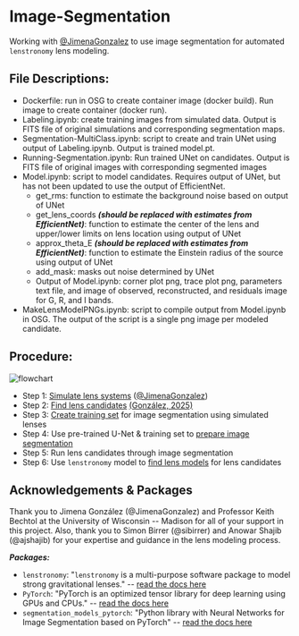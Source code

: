 # Image-Segmentation
Working with [@JimenaGonzalez](https://github.com/JimenaGonzalez) to use image segmentation for automated `lenstronomy` lens modeling.

## File Descriptions:
* Dockerfile: run in OSG to create container image (docker build). Run image to create container (docker run).
* Labeling.ipynb: create training images from simulated data. Output is FITS file of original simulations and corresponding segmentation maps.
* Segmentation-MultiClass.ipynb: script to create and train UNet using output of Labeling.ipynb. Output is trained model.pt.
* Running-Segmentation.ipynb: Run trained UNet on candidates. Output is FITS file of original images with corresponding segmented images
* Model.ipynb: script to model candidates. Requires output of UNet, but has not been updated to use the output of EfficientNet.
  * get_rms: function to estimate the background noise based on output of UNet
  * get_lens_coords ***(should be replaced with estimates from EfficientNet)***: function to estimate the center of the lens and upper/lower limits on lens location using output of UNet 
  * approx_theta_E ***(should be replaced with estimates from EfficientNet)***: function to estimate the Einstein radius of the source using output of UNet
  * add_mask: masks out noise determined by UNet
  * Output of Model.ipynb: corner plot png, trace plot png, parameters text file, and image of observed, reconstructed, and residuals image for G, R, and I bands.
* MakeLensModelPNGs.ipynb: script to compile output from Model.ipynb in OSG. The output of the script is a single png image per modeled candidate.

## Procedure:
![flowchart](https://github.com/gilliancartwright/Image-Segmentation/assets/106614337/15f25628-6429-4afe-82c5-b1b72b91bb51)

* Step 1: [Simulate lens systems](https://github.com/JimenaGonzalez/Simulations-Double-Source-Gravitational-Lensing) ([@JimenaGonzalez](https://github.com/JimenaGonzalez))
* Step 2: [Find lens candidates](https://github.com/JimenaGonzalez/Searching-double-lenses) [(González, 2025)](https://arxiv.org/abs/2501.15679)
* Step 3: [Create training set]() for image segmentation using simulated lenses
* Step 4: Use pre-trained U-Net & training set to [prepare image segmentation]()
* Step 5: Run lens candidates through image segmentation
* Step 6: Use `lenstronomy` model to [find lens models]() for lens candidates

## Acknowledgements & Packages
Thank you to Jimena González (@JimenaGonzalez) and Professor Keith Bechtol at the University of Wisconsin -- Madison for all of your support in this project. Also, thank you to Simon Birrer (@sibirrer) and Anowar Shajib (@ajshajib) for your expertise and guidance in the lens modeling process.

***Packages:***
* `lenstronomy`: "`lenstronomy` is a multi-purpose software package to model strong gravitational lenses." -- [read the docs here](https://lenstronomy.readthedocs.io/en/latest/index.html)
* `PyTorch`: "PyTorch is an optimized tensor library for deep learning using GPUs and CPUs." -- [read the docs here](https://pytorch.org/docs/stable/index.html)
* `segmentation_models_pytorch`: "Python library with Neural Networks for Image Segmentation based on PyTorch" -- [read the docs here](https://segmentation-modelspytorch.readthedocs.io/en/latest/)
